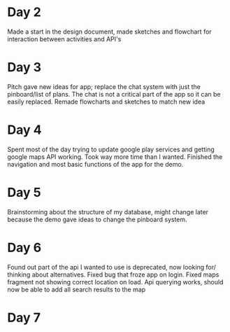 # Day 2
Made a start in the design document, made sketches and flowchart for interaction between activities and API's

# Day 3
Pitch gave new ideas for app; replace the chat system with just the pinboard/list of plans. The chat is not a critical part of the app so it can be easily replaced. Remade flowcharts and sketches to match new idea

# Day 4
Spent most of the day trying to update google play services and getting google maps API working. Took way more time than I wanted. Finished the navigation and most basic functions of the app for the demo.

# Day 5
Brainstorming about the structure of my database, might change later because the demo gave ideas to change the pinboard system.

# Day 6
Found out part of the api I wanted to use is deprecated, now looking for/ thinking about alternatives. Fixed bug that froze app on login. Fixed maps fragment not showing correct location on load. Api querying works, should now be able to add all search results to the map

# Day 7
